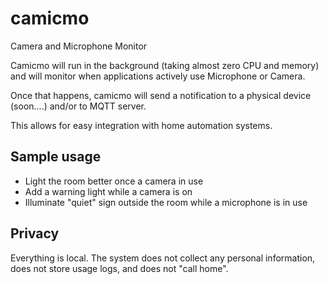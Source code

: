 # camicmo
Camera and Microphone Monitor

Camicmo will run in the background (taking almost zero CPU and memory) and will monitor when applications actively use Microphone or Camera.

Once that happens, camicmo will send a notification to a physical device (soon....) and/or to MQTT server.

This allows for easy integration with home automation systems.

## Sample usage

* Light the room better once a camera in use
* Add a warning light while a camera is on
* Illuminate "quiet" sign outside the room while a microphone is in use

## Privacy
Everything is local. The system does not collect any personal information, does not store usage logs, and does not "call home".
